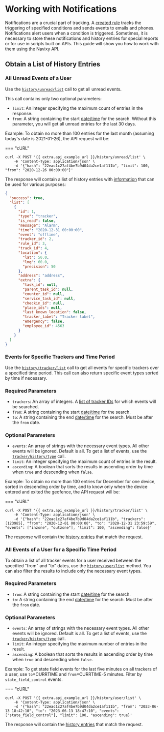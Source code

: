 # Working with Notifications

Notifications are a crucial part of tracking. A [created rule](use-rules.md#creating-a-rule) tracks the triggering of specified conditions and sends events to emails and phones. Notifications alert users when a condition is triggered. Sometimes, it is necessary to store these notifications and history entries for special reports or for use in scripts built on APIs. This guide will show you how to work with them using the Navixy API.

## Obtain a List of History Entries

### All Unread Events of a User

Use the [`history/unread/list`](../../resources/commons/history/history_unread.md#list) call to get all unread events.

This call contains only two optional parameters:

* `limit`: An integer specifying the maximum count of entries in the response.
* `from`: A string containing the start [date/time](../../#data-types) for the search. Without this parameter, you will get all unread entries for the last 30 days.

Example: To obtain no more than 100 entries for the last month (assuming today's date is 2021-01-26), the API request will be:

\=== "cURL"

```shell
curl -X POST '{{ extra.api_example_url }}/history/unread/list' \
    -H 'Content-Type: application/json' \
    -d '{"hash": "22eac1c27af4be7b9d04da2ce1af111b", "limit": 100, "from": "2020-12-26 00:00:00"}'
```

The response will contain a list of history entries with [information](../../resources/commons/history/index.md#tracker-history-entry) that can be used for various purposes:

```json
{
  "success": true,
  "list": [
    {
      "id": 1,
      "type": "tracker",
      "is_read": false,
      "message": "Alarm",
      "time": "2020-12-31 00:00:00",
      "event": "offline",
      "tracker_id": 2,
      "rule_id": 3,
      "track_id": 4,
      "location": {
        "lat": 50.0,
        "lng": 60.0,
        "precision": 50
      },
      "address": "address",
      "extra": {
        "task_id": null,
        "parent_task_id": null,
        "counter_id": null,
        "service_task_id": null,
        "checkin_id": null,
        "place_ids": null,
        "last_known_location": false,
        "tracker_label": "Tracker label",
        "emergency": false,
        "employee_id": 4563
      }
    }
  ]
}
```

### Events for Specific Trackers and Time Period

Use the [`history/tracker/list`](../../resources/commons/history/history_tracker.md#list) call to get all events for specific trackers over a specified time period. This call can also return specific event types sorted by time if necessary.

### Required Parameters

* `trackers`: An array of integers. A [list of tracker IDs](../../resources/tracking/tracker/index.md#list) for which events will be searched.
* `from`: A string containing the start [date/time](../../#data-types) for the search.
* `to`: A string containing the end [date/time](../../#data-types) for the search. Must be after the `from` date.

### Optional Parameters

* `events`: An array of strings with the necessary event types. All other events will be ignored. Default is all. To get a list of events, use the [`tracker/history/type`](../../resources/commons/history/history_type.md#list) call.
* `limit`: An integer specifying the maximum count of entries in the result.
* `ascending`: A boolean that sorts the results in ascending order by time when `true` and descending when `false`.

Example: To obtain no more than 100 entries for December for one device, sorted in descending order by time, and to know only when the device entered and exited the geofence, the API request will be:

\=== "cURL"

```shell
curl -X POST '{{ extra.api_example_url }}/history/tracker/list' \
    -H 'Content-Type: application/json' \
    -d '{"hash": "22eac1c27af4be7b9d04da2ce1af111b", "trackers": [123985], "from": "2020-12-01 00:00:00", "to": "2020-12-31 23:59:59", "events": ["inzone", "outzone"], "limit": 100, "ascending": false}'
```

The response will contain the [history entries](../../resources/commons/history/index.md#tracker-history-entry) that match the request.

### All Events of a User for a Specific Time Period

To obtain a list of all tracker events for a user received between the specified "from" and "to" dates, use the [`history/user/list`](../../resources/commons/history/history_user.md#list) method. You can also filter the results to include only the necessary event types.

### Required Parameters

* `from`: A string containing the start [date/time](../../#data-types) for the search.
* `to`: A string containing the end [date/time](../../#data-types) for the search. Must be after the `from` date.

### Optional Parameters

* `events`: An array of strings with the necessary event types. All other events will be ignored. Default is all. To get a list of events, use the [`tracker/history/type`](../../resources/commons/history/history_type.md#list) call.
* `limit`: An integer specifying the maximum number of entries in the result.
* `ascending`: A boolean that sorts the results in ascending order by time when `true` and descending when `false`.

Example: To get state field events for the last five minutes on all trackers of a user, use `to`=CURRTIME and `from`=CURRTIME-5 minutes. Filter by `state_field_control` events.

\=== "cURL"

```shell
curl -X POST '{{ extra.api_example_url }}/history/user/list' \
    -H 'Content-Type: application/json' \
    -d '{"hash": "22eac1c27af4be7b9d04da2ce1af111b", "from": "2023-06-13 18:42:10", "to": "2023-06-13 18:47:10", "events": ["state_field_control"], "limit": 100, "ascending": true}'
```

The response will contain the [history entries](../../resources/commons/history/index.md#tracker-history-entry) that match the request.
